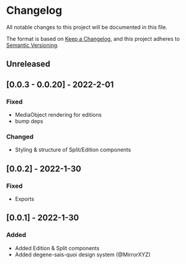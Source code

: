 # Changelog

All notable changes to this project will be documented in this file.

The format is based on [Keep a Changelog](https://keepachangelog.com/en/1.0.0/),
and this project adheres to [Semantic Versioning](https://semver.org/spec/v2.0.0.html).

## Unreleased

## [0.0.3 - 0.0.20] - 2022-2-01

### Fixed

- MediaObject rendering for editions
- bump deps

### Changed

- Styling & structure of Split/Edition components

## [0.0.2] - 2022-1-30

### Fixed

- Exports

## [0.0.1] - 2022-1-30

### Added

- Added Edition & Split components
- Added degene-sais-quoi design system (@MirrorXYZ)
